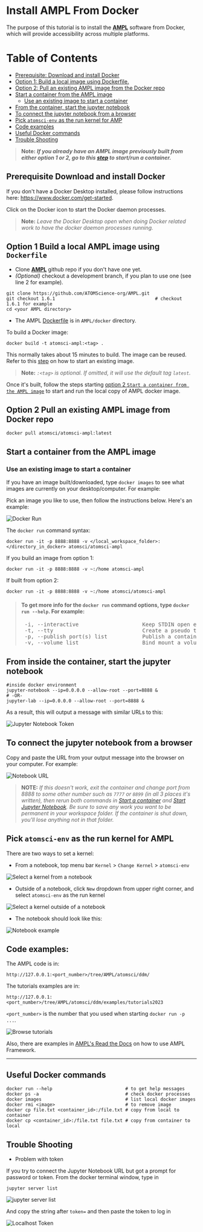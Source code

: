 # Install AMPL From Docker

The purpose of this tutorial is to install the **[AMPL](https://github.com/ATOMScience-org/AMPL)** software from Docker, which will provide accessibility across multiple platforms. 

# Table of Contents

* [Prerequisite: Download and install Docker](#prerequisite-download-and-install-docker) 
* [Option 1: Build a local image using Dockerfile.](#option-1-build-a-local-image-using-dockerfile)
* [Option 2: Pull an existing AMPL image from the Docker repo](#option-2-pull-an-existing-ampl-image-from-docker-repo)
* [Start a container from the AMPL image](#start-a-container-from-the-AMPL-image)
   * [Use an existing image to start a container](#use-an-existing-image-to-start-a-container)
* [From the container, start the jupyter notebook](#from-the-container-start-the-jupyter-notebook)
* [To connect the jupyter notebook from a browser](#to-connect-the-jupyter-notebook-from-a-browser)
* [Pick `atomsci-env` as the run kernel for AMP](#pick-`atomsci-env`-as-the-run-kernel-for-AMPL)
* [Code examples](#code-examples)
* [Useful Docker commands](#useful-docker-commands)
* [Trouble Shooting](#trouble-shooting)

> **Note:** 
> ***If you already have an AMPL image previously built from either option 1 or 2, go to this [step](#use-an-existing-image-to-start-a-container) to start/run a container.***

## Prerequisite Download and install Docker

If you don't have a Docker Desktop installed, please follow instructions here: https://www.docker.com/get-started.

Click on the Docker icon to start the Docker daemon processes. 

> **Note:**
> *Leave the Docker Desktop open when doing Docker related work to have the docker daemon processes running.*

## Option 1 Build a local AMPL image using `Dockerfile`

- Clone **[AMPL](https://github.com/ATOMScience-org/AMPL)**  github repo if you don't have one yet. 
- *(Optional)* checkout a development branch, if you plan to use one (see line 2 for example).

```
git clone https://github.com/ATOMScience-org/AMPL.git  
git checkout 1.6.1                                     # checkout 1.6.1 for example
cd <your AMPL directory>
```

- The AMPL [Dockerfile](../../../../docker/Dockerfile) is in `AMPL/docker` directory.

To build a Docker image:

```
docker build -t atomsci-ampl:<tag> .
```

This normally takes about 15 minutes to build. The image can be reused. Refer to this [step](#use-an-existing-image-to-start-a-container) on how to start an existing image.

> **Note:** *`:<tag>` is optional. If omitted, it will use the default tag `latest`.*

Once it's built, follow the steps starting [option 2 `Start a container from the AMPL image`](#start-a-container-from-the-ampl-image) to start and run the local copy of AMPL docker image.

## Option 2 Pull an existing AMPL image from Docker repo

```
docker pull atomsci/atomsci-ampl:latest
```
## Start a container from the AMPL image

### Use an existing image to start a container

If you have an image built/downloaded, type `docker images` to see what images are currently on your desktop/computer. For example:

Pick an image you like to use, then follow the instructions below. Here's an example:

![Docker Run](../../docs/source/_static/img/01_install_from_docker_files/docker_run.png)

The `docker run` command syntax:

```
docker run -it -p 8888:8888 -v </local_workspace_folder>:</directory_in_docker> atomsci/atomsci-ampl
```

If you build an image from option 1:
```
docker run -it -p 8888:8888 -v ~:/home atomsci-ampl
```

If built from option 2:
```
docker run -it -p 8888:8888 -v ~:/home atomsci/atomsci-ampl
```

> #### To get more info for the `docker run` command options, type `docker run --help`. For example: 
> 
>  <pre> -i, --interactive                    Keep STDIN open even if not attached
>  -t, --tty                            Create a pseudo terminal
>  -p, --publish port(s) list           Publish a container's port(s) to the host
>  -v, --volume list                    Bind mount a volume </pre>

## From inside the container, start the jupyter notebook

```
#inside docker environment
jupyter-notebook --ip=0.0.0.0 --allow-root --port=8888 &
# -OR-
jupyter-lab --ip=0.0.0.0 --allow-root --port=8888 &
```
As a result, this will output a message with similar URLs to this:

![Jupyter Notebook Token](../../docs/source/_static/img/01_install_from_docker_files/jupyter_token.png)


## To connect the jupyter notebook from a browser

Copy and paste the URL from your output message into the browser on your computer. For example:

![Notebook URL](../../docs/source/_static/img/01_install_from_docker_files/browser_url.png)



> **NOTE:**
> *If this doesn't work, exit the container and change port from 
> 8888 to some other number such as `7777` or `8899` (in all 3 places it's 
> written), then rerun both commands in 
> [Start a container](#start-a-container-from-the-ampl-image) and 
> [Start Jupyter Notebook](#when-inside-the-container-start-the-jupyter-notebook). 
> Be sure to save any work you want to be permanent in your workspace folder. 
> If the container is shut down, you'll lose anything not in that folder.*  

## Pick `atomsci-env` as the run kernel for AMPL

There are two ways to set a kernel:

* From a notebook, top menu bar `Kernel` > `Change Kernel` > `atomsci-env`

![Select a kernel from a notebook](../../docs/source/_static/img/01_install_from_docker_files/docker-kernel-inside-nb.png)

* Outside of a notebook, click `New` dropdown from upper right corner, 
and select `atomsci-env` as the run kernel

![Select a kernel outside of a notebook](../../docs/source/_static/img/01_install_from_docker_files/docker-kernel-outside-nb.png)


* The notebook should look like this:

![Notebook example](../../docs/source/_static/img/01_install_from_docker_files/notebook_example.png)

## Code examples:

The AMPL code is in:

```
http://127.0.0.1:<port_number>/tree/AMPL/atomsci/ddm/
```

The tutorials examples are in:

```
http://127.0.0.1:<port_number>/tree/AMPL/atomsci/ddm/examples/tutorials2023
```

`<port_number>` is the number that you used when starting `docker run -p ...`.

![Browse tutorials](../../docs/source/_static/img/01_install_from_docker_files/tutorial2023_tree.PNG)

Also, there are examples in 
[AMPL's Read the Docs](https://ampl.readthedocs.io/en/latest/) on how to use AMPL Framework.

---

## Useful Docker commands

```
docker run --help                           # to get help messages
docker ps -a                                # check docker processes
docker images                               # list local docker images
docker rmi <image>                          # to remove image
docker cp file.txt <container_id>:/file.txt # copy from local to container
docker cp <container_id>:/file.txt file.txt # copy from container to local
```

## Trouble Shooting

* Problem with token

If you try to connect the Jupyter Notebook URL but got a prompt for password or token. From the docker terminal window, type in

```
jupyter server list
```


![jupyter server list](../../docs/source/_static/img/01_install_from_docker_files/docker_jupyter_server_list.png)

And copy the string after `token=` and then paste the token to log in

![Localhost Token](../../docs/source/_static/img/01_install_from_docker_files/localhost_token.png)